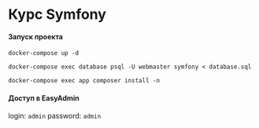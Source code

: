 # Курс Symfony #

#### Запуск проекта ####

`docker-compose up -d`

`docker-compose exec database psql -U webmaster symfony < database.sql`

`docker-compose exec app composer install -n`

#### Доступ в EasyAdmin ####

login: `admin`
password: `admin`


